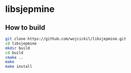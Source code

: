 # libsjepmine

## How to build
```bash
git clone https://github.com/wojcickil/libsjepmine.git
cd libsjepmine
mkdir build
cd build
cmake ..
make
make install
```
